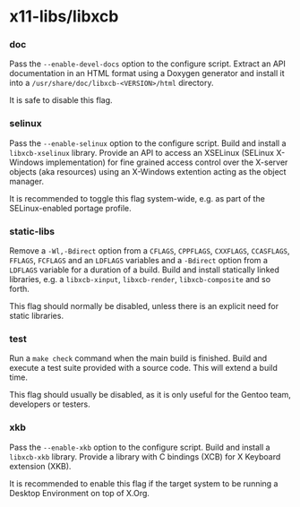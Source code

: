 # x11-libs/libxcb

### doc
Pass the `--enable-devel-docs` option to the configure script. Extract an API documentation in an HTML format using a Doxygen generator and install it into a `/usr/share/doc/libxcb-<VERSION>/html` directory.

It is safe to disable this flag.

### selinux
Pass the `--enable-selinux` option to the configure script. Build and install a `libxcb-xselinux` library. Provide an API to access an XSELinux (SELinux X-Windows implementation) for fine grained access control over the X-server objects (aka resources) using an X-Windows extention acting as the object manager.

It is recommended to toggle this flag system-wide, e.g. as part of the SELinux-enabled portage profile.

### static-libs
Remove a `-Wl,-Bdirect` option from a `CFLAGS`, `CPPFLAGS`, `CXXFLAGS`, `CCASFLAGS`, `FFLAGS`, `FCFLAGS` and an `LDFLAGS` variables and a `-Bdirect` option from a `LDFLAGS` variable for a duration of a build. Build and install statically linked libraries, e.g. a `libxcb-xinput`, `libxcb-render`, `libxcb-composite` and so forth.

This flag should normally be disabled, unless there is an explicit need for static libraries.

### test
Run a `make check` command when the main build is finished. Build and execute a test suite provided with a source code. This will extend a build time.

This flag should usually be disabled, as it is only useful for the Gentoo team, developers or testers.

### xkb
Pass the `--enable-xkb` option to the configure script. Build and install a `libxcb-xkb` library. Provide a library with C bindings (XCB) for X Keyboard extension (XKB).

It is recommended to enable this flag if the target system to be running a Desktop Environment on top of X.Org.
